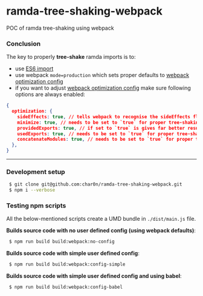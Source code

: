 # ramda-tree-shaking-webpack
POC of ramda tree-shaking using webpack

### Conclusion

The key to properly **tree-shake** ramda imports is to:

- use [ES6 import](https://developer.mozilla.org/en-US/docs/Web/JavaScript/Reference/Statements/import)
- use webpack `mode=production` which sets proper defaults to [webpack optimization config](https://webpack.js.org/configuration/optimization/#optimizationusedexports)
- if you want to adjust [webpack optimization config](https://webpack.js.org/configuration/optimization/#optimizationusedexports) make sure following options are always enabled:

```json
{
  optimization: {
    sideEffects: true, // tells webpack to recognise the sideEffects flag in package.json, ramda is side effects free
    minimize: true, // needs to be set to `true` for proper tree-shaking
    providedExports: true, // if set to `true` is gives far better results
    usedExports: true, // needs to be set to `true` for proper tree-shaking
    concatenateModules: true, // needs to be set to `true` for proper tree-shaking
  },
}
```

---

### Development setup

```sh
 $ git clone git@github.com:char0n/ramda-tree-shaking-webpack.git
 $ npm i --verbose
```

### Testing npm scripts

All the below-mentioned scripts create a UMD bundle in `./dist/main.js` file.

**Builds source code with no user defined config (using webpack defaults)**:

```sh
 $ npm run build build:webpack:no-config
```

**Builds source code with simple user defined config**:

```sh
 $ npm run build build:webpack:config-simple
```

**Builds source code with simple user defined config and using babel**:

```sh
 $ npm run build build:webpack:config-babel
```
